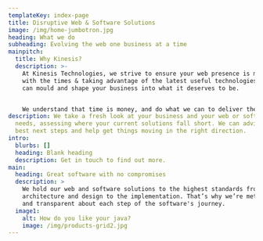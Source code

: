 ```yaml
---
templateKey: index-page
title: Disruptive Web & Software Solutions
image: /img/home-jumbotron.jpg
heading: What we do
subheading: Evolving the web one business at a time
mainpitch:
  title: Why Kinesis?
  description: >-
    At Kinesis Technologies, we strive to ensure your web presence is moving
    with the times & taking advantage of the latest useful technologies which
    can mould and shape your business into what it deserves to be.  


    We understand that time is money, and do what we can to deliver the best solutions in a timely fashion, while not only meeting but often beating expectations when it comes to functionality and performance.
description: We take a fresh look at your business and your web or software
  needs, assessing where your current solutions fall short. We can advise on the
  best next steps and help get things moving in the right direction.
intro:
  blurbs: []
  heading: Blank heading
  description: Get in touch to find out more.
main:
  heading: Great software with no compromises
  description: >
    We hold our web and software solutions to the highest standards from the
    architecture and design to the implementation. That’s why we’re meticulous
    and transparent about each step of the software's journey.
  image1:
    alt: How do you like your java?
    image: /img/products-grid2.jpg
---
```

